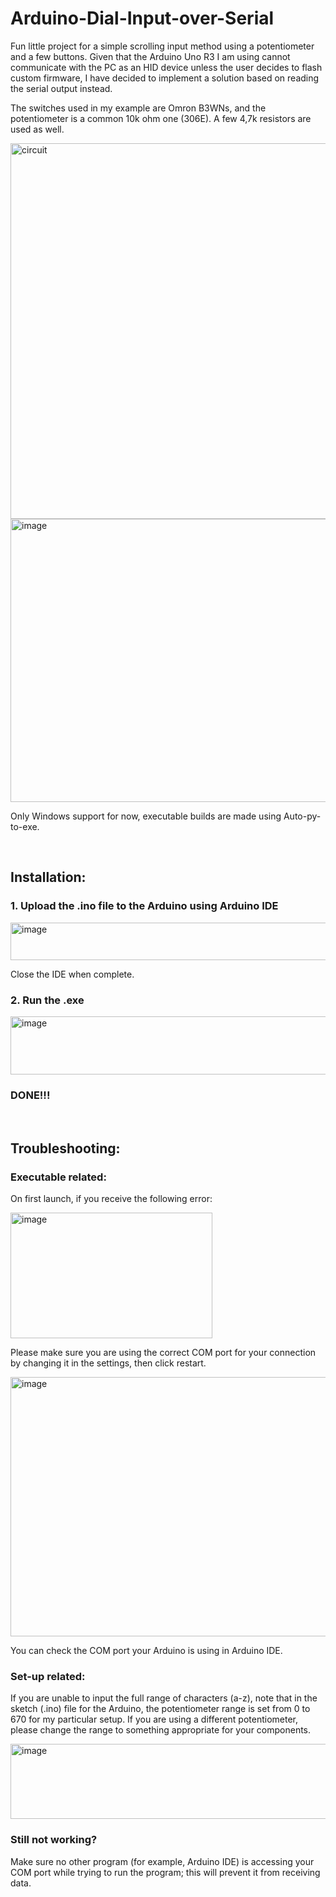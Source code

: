 # Arduino-Dial-Input-over-Serial
Fun little project for a simple scrolling input method using a potentiometer and a few buttons. Given that the Arduino Uno R3 I am using cannot communicate with the PC as an HID device unless the user decides to flash custom firmware, I have decided to implement a solution based on reading the serial output instead.

The switches used in my example are Omron B3WNs, and the potentiometer is a common 10k ohm one (306E). A few 4,7k resistors are used as well.

<img width="1272" height="601" alt="circuit" src="https://github.com/user-attachments/assets/03855a34-4778-40aa-a04d-c2036dd9fc1b" />

<img width="696" height="453" alt="image" src="https://github.com/user-attachments/assets/3c154c02-0140-45f7-8d87-53a98468e5f9" />

Only Windows support for now, executable builds are made using Auto-py-to-exe.


<br>

## Installation:
### 1. Upload the .ino file to the Arduino using Arduino IDE

<img width="635" height="60" alt="image" src="https://github.com/user-attachments/assets/eb78ec93-98eb-428c-b4d9-50efd589c72c" />

Close the IDE when complete.
### 2. Run the .exe

<img width="1037" height="93" alt="image" src="https://github.com/user-attachments/assets/4b22ff44-4318-4237-a39b-01c891b3d08e" />

### DONE!!!


<br>

## Troubleshooting:
### Executable related:
On first launch, if you receive the following error:

<img width="323" height="201" alt="image" src="https://github.com/user-attachments/assets/1d38e424-69ac-4e34-940c-a5ff55e3184d" />

Please make sure you are using the correct COM port for your connection by changing it in the settings, then click restart. 

<img width="609" height="415" alt="image" src="https://github.com/user-attachments/assets/ed3442b7-263a-4b28-8f7a-2eb8a01102fe" />

You can check the COM port your Arduino is using in Arduino IDE.

### Set-up related:
If you are unable to input the full range of characters (a-z), note that in the sketch (.ino) file for the Arduino, the potentiometer range is set from 0 to 670 for my particular setup. If you are using a different potentiometer, please change the range to something appropriate for your components. 

<img width="935" height="120" alt="image" src="https://github.com/user-attachments/assets/4e2cce98-64a9-480f-8893-aa8f51043c65" />

### Still not working?
Make sure no other program (for example, Arduino IDE) is accessing your COM port while trying to run the program; this will prevent it from receiving data.



